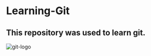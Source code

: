 # Learning-Git

## This repository was used to learn git.

![git-logo](https://user-images.githubusercontent.com/100190851/155157122-877f52c1-ae97-4699-896f-e527fab48d73.png)
